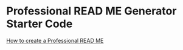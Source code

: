 # Professional READ ME Generator Starter Code

[How to create a Professional READ ME](https://coding-boot-camp.github.io/full-stack/github/professional-readme-guide)
